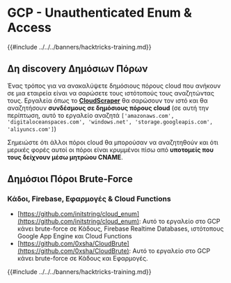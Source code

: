 # GCP - Unauthenticated Enum & Access

{{#include ../../../banners/hacktricks-training.md}}

## Δη discovery Δημόσιων Πόρων

Ένας τρόπος για να ανακαλύψετε δημόσιους πόρους cloud που ανήκουν σε μια εταιρεία είναι να σαρώσετε τους ιστότοπούς τους αναζητώντας τους. Εργαλεία όπως το [**CloudScraper**](https://github.com/jordanpotti/CloudScraper) θα σαρώσουν τον ιστό και θα αναζητήσουν **συνδέσμους σε δημόσιους πόρους cloud** (σε αυτή την περίπτωση, αυτό το εργαλείο αναζητά `['amazonaws.com', 'digitaloceanspaces.com', 'windows.net', 'storage.googleapis.com', 'aliyuncs.com']`)

Σημειώστε ότι άλλοι πόροι cloud θα μπορούσαν να αναζητηθούν και ότι μερικές φορές αυτοί οι πόροι είναι κρυμμένοι πίσω από **υποτομείς που τους δείχνουν μέσω μητρώου CNAME**.

## Δημόσιοι Πόροι Brute-Force

### Κάδοι, Firebase, Εφαρμογές & Cloud Functions

- [https://github.com/initstring/cloud_enum](https://github.com/initstring/cloud_enum): Αυτό το εργαλείο στο GCP κάνει brute-force σε Κάδους, Firebase Realtime Databases, ιστότοπους Google App Engine και Cloud Functions
- [https://github.com/0xsha/CloudBrute](https://github.com/0xsha/CloudBrute): Αυτό το εργαλείο στο GCP κάνει brute-force σε Κάδους και Εφαρμογές.

{{#include ../../../banners/hacktricks-training.md}}
